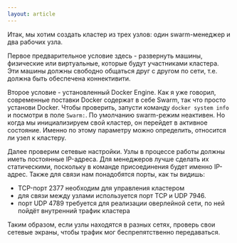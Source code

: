 ```yaml
---
layout: article
---
```


Итак, мы хотим создать кластер из трех узлов: один swarm-менеджер и два рабочих узла.

Первое предварительное условие здесь - развернуть машины, физические или виртуальные, которые будут участниками кластера. Эти машины должны свободно общаться друг с другом по сети, т.е. должна быть обеспечена коннективити.

Второе условие - установленный Docker Engine. Как я уже говорил, современные поставки Docker содержат в себе Swarm, так что просто установи Docker. Чтобы проверить, запусти команду `docker system info` и посмотри в поле `Swarm:`. По умолчанию swarm-режим неактивен. Но когда мы инициализируем свой кластер, он перейдет в активное состояние. Именно по этому параметру можно определить, относится ли узел к кластеру.

Далее проверим сетевые настройки. Узлы в процессе работы должны иметь постоянные IP-адреса. Для менеджеров лучше сделать их статическими, поскольку в команде присоединения будет именно IP-адрес. Также для связи нам понадобятся порты, как ты видишь:

- TCP-порт 2377 необходим для управления кластером
- для связи между узлами используется порт TCP и UDP 7946.
- порт UDP 4789 требуется для реализации оверлейной сети, по ней пойдёт внутренний трафик кластера

Таким образом, если узлы находятся в разных сетях, проверь свои сетевые экраны, чтобы трафик мог беспрепятственно передаваться.
